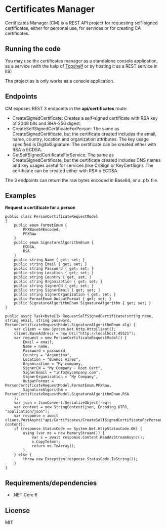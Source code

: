 ﻿# Certificates Manager

Certificates Manager (CM) is a REST API project for requesting self-signed certificates, either for personal use, for services or for creating CA certificates.

## Running the code

You may use the certificates manager as a standalone console application, as a service (with the help of [Topshelf](http://topshelf-project.com/) or by hosting it as a REST service in IIS)

The project as is only works as a console application.

## Endpoints

CM exposes REST 3 endpoints in the **api/certificates** route:

 - CreateSignedCertificate: Creates a self-signed certificate with RSA key of 2048 bits and SHA-256 digest.
 - CreateSelfSignedCertificateForPerson: The same as CreateSignedCertificate, but the certificate created includes the email, name, country, location and organization attributes. The key usage specified is DigitalSignature. The certificate can be created either with RSA o ECDSA.
 - GetSelfSignedCertificateForService: The same as CreateSignedCertificate, but the certificate created includes DNS names and key usages useful for services (like CrlSign or KeyCertSign). The certificate can be created either with RSA o ECDSA.

The 3 endpoints can return the raw bytes encoded in Base64, or a .pfx file.

## Examples
**Request a certificate for a person**

    public class PersonCertificateRequestModel
    {
        public enum FormatEnum {
            PFXBase64Encoded,
            PFXRaw
        }
        public enum SignatureAlgorithmEnum {
            ECDSA,
            RSA
        }
        public string Name { get; set; }
        public string Email { get; set; }
        public string Password { get; set; }
        public string Location { get; set; }
        public string Country { get; set; }
        public string Organization { get; set; }
        public string SignerCN { get; set; }
        public string SignerEmail { get; set; }
        public string SignerOrganization { get; set; }
        public FormatEnum OutputFormat { get; set; }
        public SignatureAlgorithmEnum SignatureAlgorithm { get; set; }
    }
    
    public async Task<byte[]> RequestSelfSignedCertificate(string name, string email, string password, PersonCertificateRequestModel.SignatureAlgorithmEnum alg) {
	    var client = new System.Net.Http.HttpClient();
	    client.BaseAddress = new Uri("http://localhost:45521");
	    var request = new PersonCertificateRequestModel() {
		    Email = email,
		    Name = name,
		    Password = password,
		    Country = "Argentina",
		    Location = "Buenos Aires",
		    Organization = "My company,
		    SignerCN = "My Company - Root Cert",
		    SignerEmail = "info@mycompany.com",
		    SignerOrganization = "My Company",
		    OutputFormat = PersonCertificateRequestModel.FormatEnum.PFXRaw,
		    SignatureAlgorithm = 	PersonCertificateRequestModel.SignatureAlgorithmEnum.RSA
	    };
	    var json = JsonConvert.SerializeObject(req);
	    var content = new StringContent(json, Encoding.UTF8, "application/json");
	    var response = await 	client.PostAsync("api/Certificates/CreateSelfSignedCertificateForPerson", content);
	    if (response.StatusCode == System.Net.HttpStatusCode.OK) {
		    using (var ms = new MemoryStream()) {
		        var s = await response.Content.ReadAsStreamAsync();
		        s.CopyTo(ms);
		        return ms.ToArray();
		    }
		} else {
			throw new Exception(response.StatusCode.ToString());
		}
	}

## Requirements/dependencies
- .NET Core 6

## License

MIT
